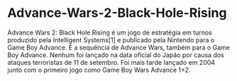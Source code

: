 # Advance-Wars-2-Black-Hole-Rising
Advance Wars 2: Black Hole Rising é um jogo de estratégia em turnos produzido pela Intelligent Systems[1] e publicado pela Nintendo para o Game Boy Advance. É a sequência de Advance Wars, também para o Game Boy Advance. Nenhum foi lançado na data oficial do Japão por causa dos ataques terroristas de 11 de setembro. Foi mais tarde lançado em 2004 junto com o primeiro jogo como Game Boy Wars Advance 1+2.
